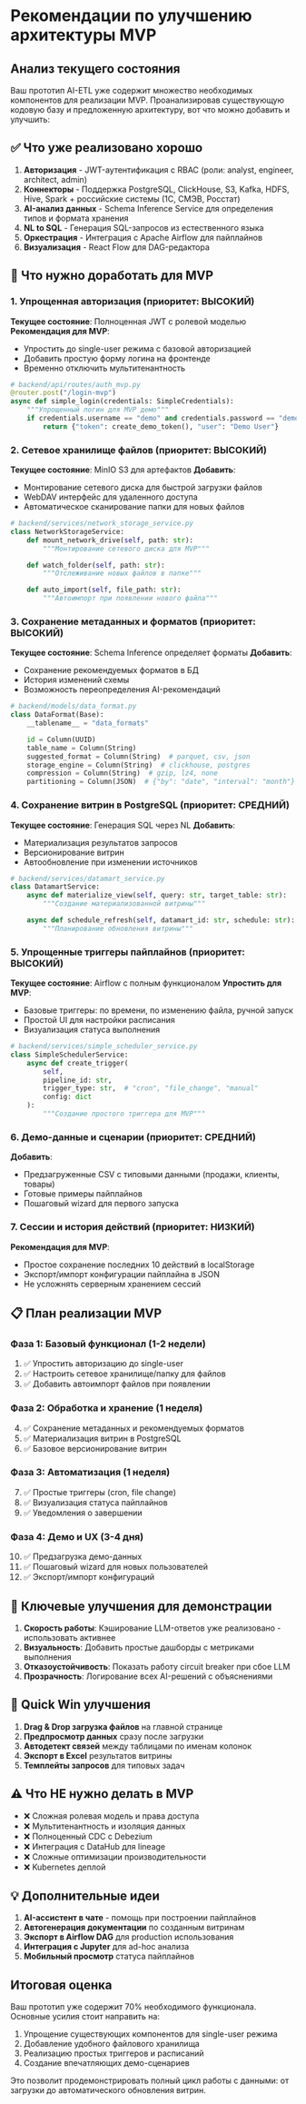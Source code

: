 # Рекомендации по улучшению архитектуры MVP

## Анализ текущего состояния

Ваш прототип AI-ETL уже содержит множество необходимых компонентов для реализации MVP. Проанализировав существующую кодовую базу и предложенную архитектуру, вот что можно добавить и улучшить:

## ✅ Что уже реализовано хорошо

1. **Авторизация** - JWT-аутентификация с RBAC (роли: analyst, engineer, architect, admin)
2. **Коннекторы** - Поддержка PostgreSQL, ClickHouse, S3, Kafka, HDFS, Hive, Spark + российские системы (1C, СМЭВ, Росстат)
3. **AI-анализ данных** - Schema Inference Service для определения типов и формата хранения
4. **NL to SQL** - Генерация SQL-запросов из естественного языка
5. **Оркестрация** - Интеграция с Apache Airflow для пайплайнов
6. **Визуализация** - React Flow для DAG-редактора

## 🔧 Что нужно доработать для MVP

### 1. Упрощенная авторизация (приоритет: ВЫСОКИЙ)
**Текущее состояние**: Полноценная JWT с ролевой моделью
**Рекомендация для MVP**:
- Упростить до single-user режима с базовой авторизацией
- Добавить простую форму логина на фронтенде
- Временно отключить мультитенантность

```python
# backend/api/routes/auth_mvp.py
@router.post("/login-mvp")
async def simple_login(credentials: SimpleCredentials):
    """Упрощенный логин для MVP демо"""
    if credentials.username == "demo" and credentials.password == "demo123":
        return {"token": create_demo_token(), "user": "Demo User"}
```

### 2. Сетевое хранилище файлов (приоритет: ВЫСОКИЙ)
**Текущее состояние**: MinIO S3 для артефактов
**Добавить**:
- Монтирование сетевого диска для быстрой загрузки файлов
- WebDAV интерфейс для удаленного доступа
- Автоматическое сканирование папки для новых файлов

```python
# backend/services/network_storage_service.py
class NetworkStorageService:
    def mount_network_drive(self, path: str):
        """Монтирование сетевого диска для MVP"""

    def watch_folder(self, path: str):
        """Отслеживание новых файлов в папке"""

    def auto_import(self, file_path: str):
        """Автоимпорт при появлении нового файла"""
```

### 3. Сохранение метаданных и форматов (приоритет: ВЫСОКИЙ)
**Текущее состояние**: Schema Inference определяет форматы
**Добавить**:
- Сохранение рекомендуемых форматов в БД
- История изменений схемы
- Возможность переопределения AI-рекомендаций

```python
# backend/models/data_format.py
class DataFormat(Base):
    __tablename__ = "data_formats"

    id = Column(UUID)
    table_name = Column(String)
    suggested_format = Column(String)  # parquet, csv, json
    storage_engine = Column(String)  # clickhouse, postgres
    compression = Column(String)  # gzip, lz4, none
    partitioning = Column(JSON)  # {"by": "date", "interval": "month"}
```

### 4. Сохранение витрин в PostgreSQL (приоритет: СРЕДНИЙ)
**Текущее состояние**: Генерация SQL через NL
**Добавить**:
- Материализация результатов запросов
- Версионирование витрин
- Автообновление при изменении источников

```python
# backend/services/datamart_service.py
class DatamartService:
    async def materialize_view(self, query: str, target_table: str):
        """Создание материализованной витрины"""

    async def schedule_refresh(self, datamart_id: str, schedule: str):
        """Планирование обновления витрины"""
```

### 5. Упрощенные триггеры пайплайнов (приоритет: ВЫСОКИЙ)
**Текущее состояние**: Airflow с полным функционалом
**Упростить для MVP**:
- Базовые триггеры: по времени, по изменению файла, ручной запуск
- Простой UI для настройки расписания
- Визуализация статуса выполнения

```python
# backend/services/simple_scheduler_service.py
class SimpleSchedulerService:
    async def create_trigger(
        self,
        pipeline_id: str,
        trigger_type: str,  # "cron", "file_change", "manual"
        config: dict
    ):
        """Создание простого триггера для MVP"""
```

### 6. Демо-данные и сценарии (приоритет: СРЕДНИЙ)
**Добавить**:
- Предзагруженные CSV с типовыми данными (продажи, клиенты, товары)
- Готовые примеры пайплайнов
- Пошаговый wizard для первого запуска

### 7. Сессии и история действий (приоритет: НИЗКИЙ)
**Рекомендация для MVP**:
- Простое сохранение последних 10 действий в localStorage
- Экспорт/импорт конфигурации пайплайна в JSON
- Не усложнять серверным хранением сессий

## 📋 План реализации MVP

### Фаза 1: Базовый функционал (1-2 недели)
1. ✅ Упростить авторизацию до single-user
2. ✅ Настроить сетевое хранилище/папку для файлов
3. ✅ Добавить автоимпорт файлов при появлении

### Фаза 2: Обработка и хранение (1 неделя)
4. ✅ Сохранение метаданных и рекомендуемых форматов
5. ✅ Материализация витрин в PostgreSQL
6. ✅ Базовое версионирование витрин

### Фаза 3: Автоматизация (1 неделя)
7. ✅ Простые триггеры (cron, file change)
8. ✅ Визуализация статуса пайплайнов
9. ✅ Уведомления о завершении

### Фаза 4: Демо и UX (3-4 дня)
10. ✅ Предзагрузка демо-данных
11. ✅ Пошаговый wizard для новых пользователей
12. ✅ Экспорт/импорт конфигураций

## 🎯 Ключевые улучшения для демонстрации

1. **Скорость работы**: Кэширование LLM-ответов уже реализовано - использовать активнее
2. **Визуальность**: Добавить простые дашборды с метриками выполнения
3. **Отказоустойчивость**: Показать работу circuit breaker при сбое LLM
4. **Прозрачность**: Логирование всех AI-решений с объяснениями

## 🚀 Quick Win улучшения

1. **Drag & Drop загрузка файлов** на главной странице
2. **Предпросмотр данных** сразу после загрузки
3. **Автодетект связей** между таблицами по именам колонок
4. **Экспорт в Excel** результатов витрины
5. **Темплейты запросов** для типовых задач

## ⚠️ Что НЕ нужно делать в MVP

- ❌ Сложная ролевая модель и права доступа
- ❌ Мультитенантность и изоляция данных
- ❌ Полноценный CDC с Debezium
- ❌ Интеграция с DataHub для lineage
- ❌ Сложные оптимизации производительности
- ❌ Kubernetes деплой

## 💡 Дополнительные идеи

1. **AI-ассистент в чате** - помощь при построении пайплайнов
2. **Автогенерация документации** по созданным витринам
3. **Экспорт в Airflow DAG** для production использования
4. **Интеграция с Jupyter** для ad-hoc анализа
5. **Мобильный просмотр** статуса пайплайнов

## Итоговая оценка

Ваш прототип уже содержит 70% необходимого функционала. Основные усилия стоит направить на:
1. Упрощение существующих компонентов для single-user режима
2. Добавление удобного файлового хранилища
3. Реализацию простых триггеров и расписаний
4. Создание впечатляющих демо-сценариев

Это позволит продемонстрировать полный цикл работы с данными: от загрузки до автоматического обновления витрин.